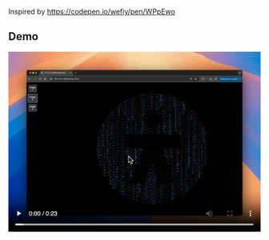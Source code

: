 Inspired by https://codepen.io/wefiy/pen/WPpEwo

## Demo

[![Matrix Rain Demo](assets/thumbnail.png?v=2)](https://youtu.be/aLxRDRJEOMI)
